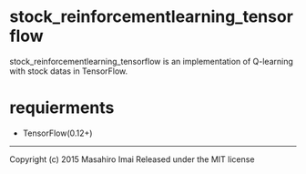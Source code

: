 # stock_reinforcementlearning_tensorflow
stock_reinforcementlearning_tensorflow is an implementation of Q-learning with stock datas in TensorFlow.

# requierments
- TensorFlow(0.12+)

---

Copyright (c) 2015 Masahiro Imai
Released under the MIT license
